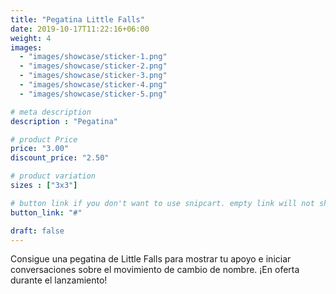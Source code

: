 ```yaml
---
title: "Pegatina Little Falls"
date: 2019-10-17T11:22:16+06:00
weight: 4
images: 
  - "images/showcase/sticker-1.png"
  - "images/showcase/sticker-2.png"
  - "images/showcase/sticker-3.png"
  - "images/showcase/sticker-4.png"
  - "images/showcase/sticker-5.png"

# meta description
description : "Pegatina"

# product Price
price: "3.00"
discount_price: "2.50"

# product variation
sizes : ["3x3"]

# button link if you don't want to use snipcart. empty link will not show button
button_link: "#"

draft: false
---
```


Consigue una pegatina de Little Falls para mostrar tu apoyo e iniciar conversaciones sobre el movimiento de cambio de nombre. ¡En oferta durante el lanzamiento!
